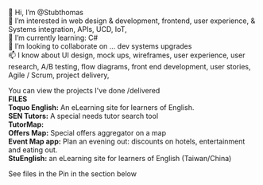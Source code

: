 <!--- Stubthomas/Stubthomas is a ✨ special ✨ repository because its `README.md` (this file) appears on your GitHub profile.
You can click the Preview link to take a look at your changes.--->

 👋 Hi, I’m @Stubthomas<br>
 👀 I’m interested in web design & development, frontend, user experience, & Systems integration, APIs, UCD, IoT, <br>
 🌱 I’m currently learning: C# <br>
 💞️ I’m looking to collaborate on ... dev systems upgrades<br>
 📫 I know about UI design, mock ups, wireframes, user experience, user research, A/B testing, flow diagrams, front end development, user stories, Agile / Scrum, project delivery,  

You can view the projects I've done /delivered  
<b>FILES</b><br>
<b>Toquo English:</b> An eLearning site for learners of English.<br>
<b>SEN Tutors:</b> A special needs tutor search tool<br>
<b>TutorMap:</b>  <br>
<b>Offers Map:</b>  Special offers aggregator on a map <br>
<b>Event Map app:</b> Plan an evening out: discounts on hotels, entertainment and eating out. <br>
<b>StuEnglish:</b> an eLearning site for learners of English (Taiwan/China)<br> 

See files in the Pin in the section below 

